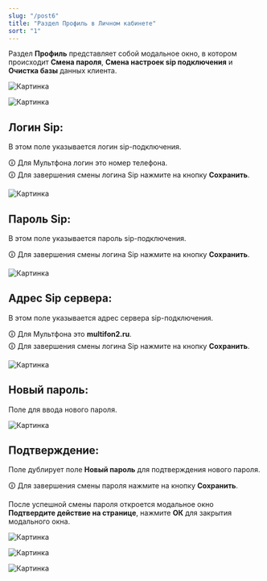 ```yaml
---
slug: "/post6"
title: "Раздел Профиль в Личном кабинете"
sort: "1"
---
```


Раздел **Профиль** представляет собой модальное окно, в котором происходит **Смена пароля**, **Смена настроек sip подключения** и **Очистка базы** данных клиента.

![Картинка](./images/butt_profile.png "Кнопка Профиль")

![Картинка](./images/modal_window_profile.png "Модальное окно Профиль")

## Логин Sip:

В этом поле указывается логин sip-подключения.

🛈 Для Мультфона логин это номер телефона.  
🛈 Для завершения смены логина Sip нажмите на кнопку **Сохранить**.

![Картинка](./images/login_sip.png "Поле Логин sip сервера")

## Пароль Sip:

В этом поле указывается пароль sip-подключения.

🛈 Для завершения смены логина Sip нажмите на кнопку **Сохранить**.

![Картинка](./images/pass_sip.png "Поле Пароль sip сервера")

## Адрес Sip сервера:

В этом поле указывается адрес сервера sip-подключения.

🛈 Для Мультфона это **multifon2.ru**.  
🛈 Для завершения смены логина Sip нажмите на кнопку **Сохранить**.

![Картинка](./images/address_sip.png "Поле Адрес sip сервера")

## Новый пароль:

Поле для ввода нового пароля.

![Картинка](./images/new_pass.png "Поле Новый пароль")

## Подтверждение:

Поле дублирует поле **Новый пароль** для подтверждения нового пароля.

🛈 Для завершения смены пароля нажмите на кнопку **Сохранить**.

После успешной смены пароля откроется модальное окно **Подтвердите действие на странице**, нажмите **ОК** для закрытия модального окна.

![Картинка](./images/confirm_pass.png "Поле Подтверждение")

![Картинка](./images/butt_save.png "Кнопка Сохранить")

![Картинка](./images/form_confirm.png "Модальное окно Подтвердите действие на странице")